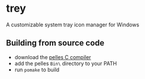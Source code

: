 # trey
A customizable system tray icon manager for Windows

## Building from source code
* download the [pelles C compiler](http://www.smorgasbordet.com/pellesc/download.htm)
* add the pelles `Bin\` directory to your PATH
* run `pomake` to build
